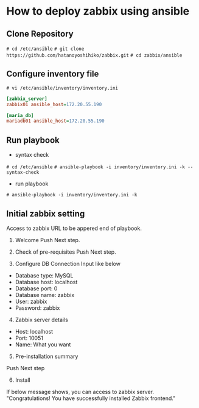 # How to deploy zabbix using ansible

## Clone Repository

`# cd /etc/ansible`
`# git clone https://github.com/hatanoyoshihiko/zabbix.git`
`# cd zabbix/ansible`

## Configure inventory file

`# vi /etc/ansible/inventory/inventory.ini`

```ini
[zabbix_server]
zabbix01 ansible_host=172.20.55.190

[maria_db]
mariadb01 ansible_host=172.20.55.190
```

## Run playbook

- syntax check

`# cd /etc/ansible`
`# ansible-playbook -i inventory/inventory.ini -k --syntax-check`

- run playbook

`# ansible-playbook -i inventory/inventory.ini -k`

## Initial zabbix setting

Access to zabbix URL to be appered end of playbook.

1. Welcome
Push Next step.

2. Check of pre-requisites
Push Next step.

3. Configure DB Connection
Input like below

- Database type: MySQL
- Database host: localhost
- Database port: 0
- Database name: zabbix
- User: zabbix
- Password: zabbix

4. Zabbix server details

- Host: localhost
- Port: 10051
- Name: What you want

5. Pre-installation summary

Push Next step

6. Install

If below message shows, you can access to zabbix server.
"Congratulations! You have successfully installed Zabbix frontend."
